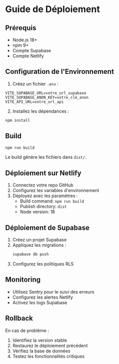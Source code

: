 # Guide de Déploiement

## Prérequis

- Node.js 18+
- npm 9+
- Compte Supabase
- Compte Netlify

## Configuration de l'Environnement

1. Créez un fichier `.env` :

```env
VITE_SUPABASE_URL=votre_url_supabase
VITE_SUPABASE_ANON_KEY=votre_clé_anon
VITE_API_URL=votre_url_api
```

2. Installez les dépendances :

```bash
npm install
```

## Build

```bash
npm run build
```

Le build génère les fichiers dans `dist/`.

## Déploiement sur Netlify

1. Connectez votre repo GitHub
2. Configurez les variables d'environnement
3. Déployez avec les paramètres :
   - Build command: `npm run build`
   - Publish directory: `dist`
   - Node version: 18

## Déploiement de Supabase

1. Créez un projet Supabase
2. Appliquez les migrations :
   ```bash
   supabase db push
   ```
3. Configurez les politiques RLS

## Monitoring

- Utilisez Sentry pour le suivi des erreurs
- Configurez les alertes Netlify
- Activez les logs Supabase

## Rollback

En cas de problème :

1. Identifiez la version stable
2. Restaurez le déploiement précédent
3. Vérifiez la base de données
4. Testez les fonctionnalités critiques